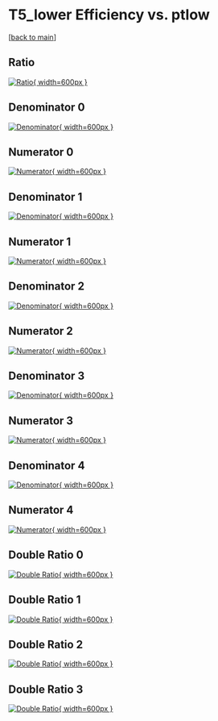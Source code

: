 # T5_lower Efficiency vs. ptlow

[[back to main](./)]



## Ratio

[![Ratio](../mtv/var/T5_lower_base_11_0_eff_ptlow.png){ width=600px }](../mtv/var/T5_lower_base_11_0_eff_ptlow.pdf)

## Denominator 0

[![Denominator](../mtv/den/T5_lower_base_11_0_eff_ptlow_den0.png){ width=600px }](../mtv/den/T5_lower_base_11_0_eff_ptlow_den0.pdf)

## Numerator 0

[![Numerator](../mtv/num/T5_lower_base_11_0_eff_ptlow_num0.png){ width=600px }](../mtv/num/T5_lower_base_11_0_eff_ptlow_num0.pdf)

## Denominator 1

[![Denominator](../mtv/den/T5_lower_base_11_0_eff_ptlow_den1.png){ width=600px }](../mtv/den/T5_lower_base_11_0_eff_ptlow_den1.pdf)

## Numerator 1

[![Numerator](../mtv/num/T5_lower_base_11_0_eff_ptlow_num1.png){ width=600px }](../mtv/num/T5_lower_base_11_0_eff_ptlow_num1.pdf)

## Denominator 2

[![Denominator](../mtv/den/T5_lower_base_11_0_eff_ptlow_den2.png){ width=600px }](../mtv/den/T5_lower_base_11_0_eff_ptlow_den2.pdf)

## Numerator 2

[![Numerator](../mtv/num/T5_lower_base_11_0_eff_ptlow_num2.png){ width=600px }](../mtv/num/T5_lower_base_11_0_eff_ptlow_num2.pdf)

## Denominator 3

[![Denominator](../mtv/den/T5_lower_base_11_0_eff_ptlow_den3.png){ width=600px }](../mtv/den/T5_lower_base_11_0_eff_ptlow_den3.pdf)

## Numerator 3

[![Numerator](../mtv/num/T5_lower_base_11_0_eff_ptlow_num3.png){ width=600px }](../mtv/num/T5_lower_base_11_0_eff_ptlow_num3.pdf)

## Denominator 4

[![Denominator](../mtv/den/T5_lower_base_11_0_eff_ptlow_den4.png){ width=600px }](../mtv/den/T5_lower_base_11_0_eff_ptlow_den4.pdf)

## Numerator 4

[![Numerator](../mtv/num/T5_lower_base_11_0_eff_ptlow_num4.png){ width=600px }](../mtv/num/T5_lower_base_11_0_eff_ptlow_num4.pdf)

## Double Ratio 0

[![Double Ratio](../mtv/ratio/T5_lower_base_11_0_eff_ptlow_ratio0.png){ width=600px }](../mtv/ratio/T5_lower_base_11_0_eff_ptlow_ratio0.pdf)

## Double Ratio 1

[![Double Ratio](../mtv/ratio/T5_lower_base_11_0_eff_ptlow_ratio1.png){ width=600px }](../mtv/ratio/T5_lower_base_11_0_eff_ptlow_ratio1.pdf)

## Double Ratio 2

[![Double Ratio](../mtv/ratio/T5_lower_base_11_0_eff_ptlow_ratio2.png){ width=600px }](../mtv/ratio/T5_lower_base_11_0_eff_ptlow_ratio2.pdf)

## Double Ratio 3

[![Double Ratio](../mtv/ratio/T5_lower_base_11_0_eff_ptlow_ratio3.png){ width=600px }](../mtv/ratio/T5_lower_base_11_0_eff_ptlow_ratio3.pdf)

